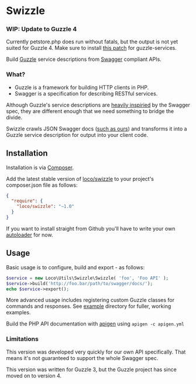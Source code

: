 # Swizzle

### WIP: Update to Guzzle 4

Currently petstore.php does run without fatals, but the output is not yet suited for Guzzle 4.
Make sure to install [this patch](https://github.com/guzzle/guzzle-services/pull/49) for guzzle-services.



Build [Guzzle](http://guzzlephp.org) service descriptions from [Swagger](https://helloreverb.com/developers/swagger) compliant APIs.

### What?

 - Guzzle is a framework for building HTTP clients in PHP.
 - Swagger is a specification for describing RESTful services.

Although Guzzle's service descriptions are [heavily inspiried](http://docs.guzzlephp.org/en/latest/webservice-client/guzzle-service-descriptions.html) by the Swagger spec, they are different enough that we need something to bridge the divide.

Swizzle crawls JSON Swagger docs ([such as ours](https://localise.biz/api/swagger)) and transforms it into a Guzzle service description for output into your client code.


## Installation

Installation is via [Composer](http://getcomposer.org/doc/00-intro.md#using-composer).

Add the latest stable version of [loco/swizzle](https://packagist.org/packages/loco/swizzle) to your project's composer.json file as follows:

```json
{
  "require": {
    "loco/swizzle": "~1.0"
  }
}
```

If you want to install straight from Github you'll have to write your own [autoloader](https://gist.github.com/jwage/221634) for now.


## Usage 

Basic usage is to configure, build and export - as follows:

```php 
$service = new Loco\Utils\Swizzle\Swizzle( 'foo', 'Foo API' );
$service->build('http://foo.bar/path/to/swagger/docs/');
echo $service->export();
```

More advanced usage includes registering custom Guzzle classes for commands and responses. See [example](https://github.com/loco/swizzle/tree/master/example) directory for fuller, working examples.

Build the PHP API documentation with [apigen](http://apigen.org/) using `apigen -c apigen.yml`


### Limitations

This version was developed very quickly for our own API specifically. That means it's not guaranteed to support the whole Swagger spec. 

This version was written for Guzzle 3, but the Guzzle project has since moved on to version 4.
